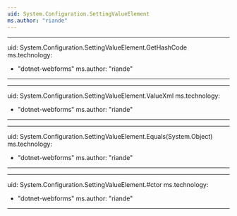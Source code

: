 ```yaml
---
uid: System.Configuration.SettingValueElement
ms.author: "riande"
---
```


---
uid: System.Configuration.SettingValueElement.GetHashCode
ms.technology: 
  - "dotnet-webforms"
ms.author: "riande"
---

---
uid: System.Configuration.SettingValueElement.ValueXml
ms.technology: 
  - "dotnet-webforms"
ms.author: "riande"
---

---
uid: System.Configuration.SettingValueElement.Equals(System.Object)
ms.technology: 
  - "dotnet-webforms"
ms.author: "riande"
---

---
uid: System.Configuration.SettingValueElement.#ctor
ms.technology: 
  - "dotnet-webforms"
ms.author: "riande"
---
